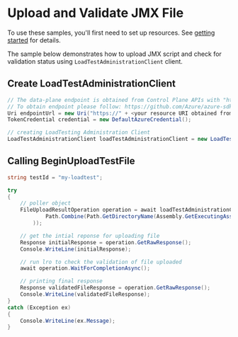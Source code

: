 # Upload and Validate JMX File

To use these samples, you'll first need to set up resources. See [getting started](https://github.com/Azure/azure-sdk-for-net/blob/main/sdk/loadtestservice/Azure.Developer.LoadTesting/README.md#getting-started) for details.

The sample below demonstrates how to upload JMX script and check for validation status using `LoadTestAdministrationClient` client.

## Create LoadTestAdministrationClient
```C# Snippet:Azure_Developer_LoadTesting_CreateAdminClient
// The data-plane endpoint is obtained from Control Plane APIs with "https://"
// To obtain endpoint please follow: https://github.com/Azure/azure-sdk-for-net/tree/main/sdk/loadtestservice/Azure.Developer.LoadTesting#data-plane-endpoint
Uri endpointUrl = new Uri("https://" + <your resource URI obtained from steps above>);
TokenCredential credential = new DefaultAzureCredential();

// creating LoadTesting Administration Client
LoadTestAdministrationClient loadTestAdministrationClient = new LoadTestAdministrationClient(endpointUrl, credential);
```

## Calling BeginUploadTestFile
```C# Snippet:Azure_Developer_LoadTesting_BeginUploadTestFileAsync
string testId = "my-loadtest";

try
{
    // poller object
    FileUploadResultOperation operation = await loadTestAdministrationClient.UploadTestFileAsync(WaitUntil.Started, testId, "sample.jmx", RequestContent.Create(
            Path.Combine(Path.GetDirectoryName(Assembly.GetExecutingAssembly().Location), "sample.jmx")
        ));

    // get the intial reponse for uploading file
    Response initialResponse = operation.GetRawResponse();
    Console.WriteLine(initialResponse);

    // run lro to check the validation of file uploaded
    await operation.WaitForCompletionAsync();

    // printing final response
    Response validatedFileResponse = operation.GetRawResponse();
    Console.WriteLine(validatedFileResponse);
}
catch (Exception ex)
{
    Console.WriteLine(ex.Message);
}
```

